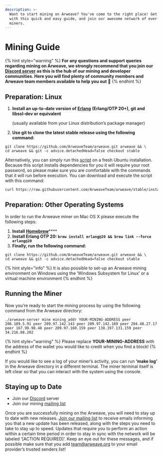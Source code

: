 ```yaml
---
description: >-
  Want to start mining on Arweave? You've come to the right place! Get set up
  with this quick and easy guide, and join our awesome network of ever-growing
  miners.
---
```


# Mining Guide

{% hint style="warning" %}
**For any questions and support queries regarding mining on Arweave, we strongly recommend that you join our** [**Discord server**](https://discord.gg/DjAFMJc) **as this is the hub of our mining and developer communities. Here you will find plenty of community members and Arweave team members available to help you out** 🤖 
{% endhint %}

## Preparation: Linux 

1. **Install an up-to-date version of** [**Erlang**](https://www.erlang.org/downloads) **\(Erlang/OTP 20+\), git and libssl-dev or equivalent**

   \(usually available from your Linux distribution’s package manager\)

2. **Use git to clone the latest stable release using the following command:**

```
git clone https://github.com/ArweaveTeam/arweave.git arweave && \
cd arweave && git -c advice.detachedHead=false checkout stable
```

Alternatively, you can simply run this [script](https://raw.githubusercontent.com/ArweaveTeam/arweave/master/install.sh) on a fresh Ubuntu installation. Because this script installs dependencies for you it will require your root password, so please make sure you are comfortable with the commands that it will run before execution. You can download and execute the script with this command:

```bash
curl https://raw.githubusercontent.com/ArweaveTeam/arweave/stable/install.sh | bash
```

## Preparation: Other Operating Systems

In order to run the Arweave miner on Mac OS X please execute the following steps:

1. **Install** [**Homebrew**](https://brew.sh/)\*\*\*\*
2. **Install Erlang OTP 20: `brew install erlang@20 && brew link --force erlang@20`**
3. **Finally, run the following command:** 

```text
git clone https://github.com/ArweaveTeam/arweave.git arweave && \
cd arweave && git -c advice.detachedHead=false checkout stable
```

{% hint style="info" %}
It is also possible to set-up an Arweave mining environment on Windows using the ‘Windows Subsystem for Linux’ or a virtual machine environment
{% endhint %}

## Running the Miner

Now you’re ready to start the mining process by using the following command from the Arweave directory: 

```text
./arweave-server mine mining_addr YOUR-MINING-ADDRESS peer 206.189.5.91 peer 209.97.142.143 peer 209.97.142.169 peer 204.48.27.17 peer 167.99.98.48 peer 209.97.160.159 peer 138.197.131.159 peer 34.216.88.202
```

{% hint style="warning" %}
Please replace **YOUR-MINING-ADDRESS** with the address of the wallet you would like to credit when you find a block!
{% endhint %}

If you would like to see a log of your miner’s activity, you can run **‘make log’** in the Arweave directory in a different terminal. The miner terminal itself is left clear so that you can interact with the system using the console. 

## Staying up to Date

* Join our [Discord](https://discord.gg/3UTNZky) server
* Join our mining [mailing list](https://mailchi.mp/fa68b561fd82/arweavemining)

Once you are successfully mining on the Arweave, you will need to stay up to date with new releases. [Join our mailing list](https://mailchi.mp/fa68b561fd82/arweavemining) to receive emails informing you that a new update has been released, along with the steps you need to take to stay up to speed. Updates that require you to perform an action within a certain time period in order to stay in sync with the network will be labeled ‘\[ACTION REQUIRED\]’. Keep an eye out for these messages, and if possible make sure that you add team@arweave.org to your email provider’s trusted senders list!





